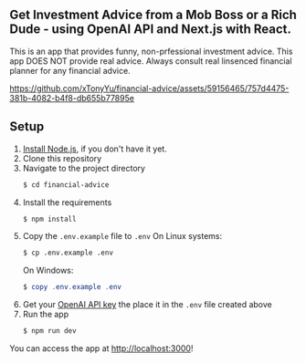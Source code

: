 ## Get Investment Advice from a Mob Boss or a Rich Dude - using OpenAI API and Next.js with React.

This is an app that provides funny, non-prfessional investment advice.  This app DOES NOT provide real advice.  Always consult real linsenced financial planner for any financial advice.

https://github.com/xTonyYu/financial-advice/assets/59156465/757d4475-381b-4082-b4f8-db655b77895e


## Setup

1. [Install Node.js](https://nodejs.org/en/), if you don't have it yet.
2. Clone this repository
3. Navigate to the project directory
   ```bash
   $ cd financial-advice
   ```
4. Install the requirements
   ```bash
   $ npm install
   ```
5. Copy the `.env.example` file to `.env`
   On Linux systems:
   ```bash
   $ cp .env.example .env
   ```
   On Windows:
   ```powershell
   $ copy .env.example .env
   ```
6. Get your [OpenAI API key](https://platform.openai.com/account/api-keys) the place it in the `.env` file created above
7. Run the app
   ```bash
   $ npm run dev
   ```

You can access the app at [http://localhost:3000](http://localhost:3000)!
